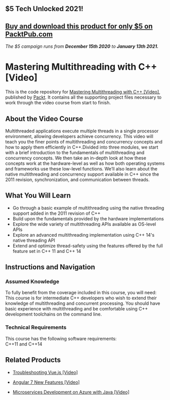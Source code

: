 ## $5 Tech Unlocked 2021!
[Buy and download this product for only $5 on PacktPub.com](https://www.packtpub.com/)
-----
*The $5 campaign         runs from __December 15th 2020__ to __January 13th 2021.__*

# Mastering Multithreading with C++ [Video]
This is the code repository for [Mastering Multithreading with C++ [Video]](https://www.packtpub.com/application-development/mastering-multithreading-c-video?utm_source=github&utm_medium=repository&utm_campaign=9781788836210), published by [Packt](https://www.packtpub.com/?utm_source=github). It contains all the supporting project files necessary to work through the video course from start to finish.
## About the Video Course
Multithreaded applications execute multiple threads in a single processor environment, allowing developers achieve concurrency. This video will teach you the finer points of multithreading and concurrency concepts and how to apply them efficiently in C++.Divided into three modules, we start with a brief introduction to the fundamentals of multithreading and concurrency concepts. We then take an in-depth look at how these concepts work at the hardware-level as well as how both operating systems and frameworks use these low-level functions. We’ll also learn about the native multithreading and concurrency support available in C++ since the 2011 revision, synchronization, and communication between threads.

<H2>What You Will Learn</H2>
<DIV class=book-info-will-learn-text>
<UL>
<LI>Go through a basic example of multithreading using the native threading support added in the 2011 revision of C++ 
<LI>Build upon the fundamentals provided by the hardware implementations 
<LI>Explore the wide variety of multithreading APIs available as OS-level APIs 
<LI>Explore an advanced multithreading implementation using C++ 14's native threading API 
<LI>Extend and optimize thread-safety using the features offered by the full feature set in C++ 11 and C++ 14 &nbsp;&nbsp;&nbsp; </LI></UL></DIV>

## Instructions and Navigation
### Assumed Knowledge
To fully benefit from the coverage included in this course, you will need:<br/>
This course is for intermediate C++ developers who wish to extend their knowledge of multithreading and concurrent processing. You should have basic experience with multithreading and be comfortable using C++ development toolchains on the command line.
### Technical Requirements
This course has the following software requirements:<br/>
C++11 and C++14

## Related Products
* [Troubleshooting Vue.js [Video]](https://www.packtpub.com/application-development/troubleshooting-vuejs-video?utm_source=github&utm_medium=repository&utm_campaign=9781788993531)

* [Angular 7 New Features [Video]](https://www.packtpub.com/web-development/angular-7-new-features-video?utm_source=github&utm_medium=repository&utm_campaign=9781789619683)

* [Microservices Development on Azure with Java [Video]](https://www.packtpub.com/virtualization-and-cloud/microservices-development-azure-java-video?utm_source=github&utm_medium=repository&utm_campaign=9781789808858)

